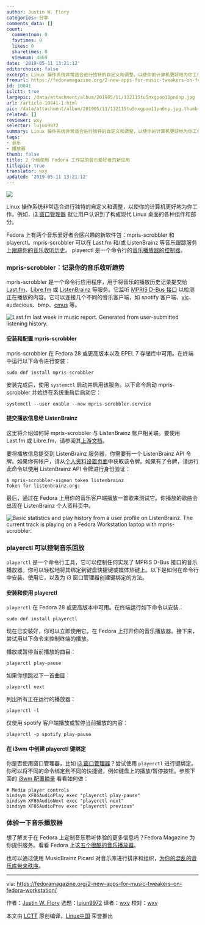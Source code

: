 ```yaml
---
author: Justin W. Flory
categories: 分享
comments_data: []
count:
  commentnum: 0
  favtimes: 0
  likes: 0
  sharetimes: 0
  viewnum: 4869
date: '2019-05-11 13:21:12'
editorchoice: false
excerpt: Linux 操作系统非常适合进行独特的自定义和调整，以使你的计算机更好地为你工作。
fromurl: https://fedoramagazine.org/2-new-apps-for-music-tweakers-on-fedora-workstation/
id: 10841
islctt: true
largepic: /data/attachment/album/201905/11/132115tu5nxgpoo11pn6np.jpg
url: /article-10841-1.html
pic: /data/attachment/album/201905/11/132115tu5nxgpoo11pn6np.jpg.thumb.jpg
related: []
reviewer: wxy
selector: lujun9972
summary: Linux 操作系统非常适合进行独特的自定义和调整，以使你的计算机更好地为你工作。
tags:
- 音乐
- 播放器
thumb: false
title: 2 个给使用 Fedora 工作站的音乐爱好者的新应用
titlepic: true
translator: wxy
updated: '2019-05-11 13:21:12'
---
```


![](/data/attachment/album/201905/11/132115tu5nxgpoo11pn6np.jpg)


Linux 操作系统非常适合进行独特的自定义和调整，以使你的计算机更好地为你工作。例如，[i3 窗口管理器](https://fedoramagazine.org/getting-started-i3-window-manager/) 就让用户认识到了构成现代 Linux 桌面的各种组件和部分。


Fedora 上有两个音乐爱好者会感兴趣的新软件包：mpris-scrobbler 和 playerctl。mpris-scrobbler 可以在 Last.fm 和/或 ListenBrainz 等音乐跟踪服务上[跟踪你的音乐收听历史](https://github.com/mariusor/mpris-scrobbler)。 playerctl 是一个命令行的[音乐播放器的控制器](https://github.com/acrisci/playerctl)。


### mpris-scrobbler：记录你的音乐收听趋势


mpris-scrobbler 是一个命令行应用程序，用于将音乐的播放历史记录提交给 [Last.fm](https://www.last.fm/)、[Libre.fm](https://libre.fm/) 或 [ListenBrainz](https://listenbrainz.org/) 等服务。它监听 [MPRIS D-Bus 接口](https://specifications.freedesktop.org/mpris-spec/latest/) 以检测正在播放的内容。它可以连接几个不同的音乐客户端，如 spotify 客户端、[vlc](https://www.videolan.org/vlc/)、audacious、bmp、[cmus](https://cmus.github.io/) 等。


![Last.fm last week in music report. Generated from user-submitted listening history.](/data/attachment/album/201905/11/132117ivzs7j7jbwwsdvb4.png)


#### 安装和配置 mpris-scrobbler


mpris-scrobbler 在 Fedora 28 或更高版本以及 EPEL 7 存储库中可用。在终端中运行以下命令进行安装：



```
sudo dnf install mpris-scrobbler
```

安装完成后，使用 `systemctl` 启动并启用该服务。以下命令启动 mpris-scrobbler 并始终在系统重启后启动它：



```
systemctl --user enable --now mpris-scrobbler.service
```

#### 提交播放信息给 ListenBrainz


这里将介绍如何将 mpris-scrobbler 与 ListenBrainz 帐户相关联。要使用 Last.fm 或 Libre.fm，请参阅其[上游文档](https://github.com/mariusor/mpris-scrobbler#authenticate-to-the-service)。


要将播放信息提交到 ListenBrainz 服务器，你需要有一个 ListenBrainz API 令牌。如果你有帐户，请从[个人资料设置页面](https://listenbrainz.org/profile/)中获取该令牌。如果有了令牌，请运行此命令以使用 ListenBrainz API 令牌进行身份验证：



```
$ mpris-scrobbler-signon token listenbrainz
Token for listenbrainz.org:
```

最后，通过在 Fedora 上用你的音乐客户端播放一首歌来测试它。你播放的歌曲会出现在 ListenBrainz 个人资料页中。


![Basic statistics and play history from a user profile on ListenBrainz. The current track is playing on a Fedora Workstation laptop with mpris-scrobbler.](/data/attachment/album/201905/11/132118lwrrmitilwko2odk.png)


### playerctl 可以控制音乐回放


`playerctl` 是一个命令行工具，它可以控制任何实现了 MPRIS D-Bus 接口的音乐播放器。你可以轻松地将其绑定到键盘快捷键或媒体热键上。以下是如何在命令行中安装、使用它，以及为 i3 窗口管理器创建键绑定的方法。


#### 安装和使用 playerctl


`playerctl` 在 Fedora 28 或更高版本中可用。在终端运行如下命令以安装：



```
sudo dnf install playerctl
```

现在已安装好，你可以立即使用它。在 Fedora 上打开你的音乐播放器。接下来，尝试用以下命令来控制终端的播放。


播放或暂停当前播放的曲目：



```
playerctl play-pause
```

如果你想跳过下一首曲目：



```
playerctl next
```

列出所有正在运行的播放器：



```
playerctl -l
```

仅使用 spotify 客户端播放或暂停当前播放的内容：



```
playerctl -p spotify play-pause
```

#### 在 i3wm 中创建 playerctl 键绑定


你是否使用窗口管理器，比如 [i3 窗口管理器](https://fedoramagazine.org/getting-started-i3-window-manager/)？尝试使用 `playerctl` 进行键绑定。你可以将不同的命令绑定到不同的快捷键，例如键盘上的播放/暂停按钮。参照下面的 [i3wm 配置摘录](https://github.com/jwflory/swiss-army/blob/ba6ac0c71855e33e3caa1ee1fe51c05d2df0529d/roles/apps/i3wm/files/config#L207-L210) 看看如何做：



```
# Media player controls
bindsym XF86AudioPlay exec "playerctl play-pause"
bindsym XF86AudioNext exec "playerctl next"
bindsym XF86AudioPrev exec "playerctl previous"
```

### 体验一下音乐播放器


想了解关于在 Fedora 上定制音乐聆听体验的更多信息吗？Fedora Magazine 为你提供服务。看看 Fedora 上这[五个很酷的音乐播放器](https://fedoramagazine.org/5-cool-music-player-apps/)。


也可以通过使用 MusicBrainz Picard 对音乐库进行排序和组织，[为你的混乱的音乐库带来秩序](https://fedoramagazine.org/picard-brings-order-music-library/)。




---


via: <https://fedoramagazine.org/2-new-apps-for-music-tweakers-on-fedora-workstation/>


作者：[Justin W. Flory](https://fedoramagazine.org/author/jflory7/) 选题：[lujun9972](https://github.com/lujun9972) 译者：[wxy](https://github.com/wxy) 校对：[wxy](https://github.com/wxy)


本文由 [LCTT](https://github.com/LCTT/TranslateProject) 原创编译，[Linux中国](https://linux.cn/) 荣誉推出